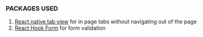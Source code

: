 ### PACKAGES USED
1. [React native tab view](https://www.npmjs.com/package/react-native-tab-view) for in page tabs without navigating out of the page
2. [React Hook Form](https://react-hook-form.com/) for form validation